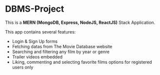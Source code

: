 # DBMS-Project

This is a **MERN (MongoDB, Express, NodeJS, ReactJS)** Stack Application.

This app contains several features:
- Login & Sign Up forms
- Fetching datas from The Movie Database website
- Searching and filtering any film by year or genre
- Trailer videos embedded
- Liking, commenting and selecting favorite films options for registered users only



